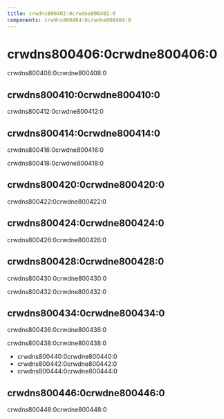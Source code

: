 ```yaml
---
title: crwdns800402:0crwdne800402:0
components: crwdns800404:0crwdne800404:0
---
```

# crwdns800406:0crwdne800406:0

<p class="description">crwdns800408:0crwdne800408:0</p>

## crwdns800410:0crwdne800410:0

crwdns800412:0crwdne800412:0

## crwdns800414:0crwdne800414:0

crwdns800416:0crwdne800416:0

crwdns800418:0crwdne800418:0

## crwdns800420:0crwdne800420:0

crwdns800422:0crwdne800422:0

## crwdns800424:0crwdne800424:0

crwdns800426:0crwdne800426:0

## crwdns800428:0crwdne800428:0

crwdns800430:0crwdne800430:0

crwdns800432:0crwdne800432:0

## crwdns800434:0crwdne800434:0

crwdns800436:0crwdne800436:0

crwdns800438:0crwdne800438:0

- crwdns800440:0crwdne800440:0
- crwdns800442:0crwdne800442:0
- crwdns800444:0crwdne800444:0

## crwdns800446:0crwdne800446:0

crwdns800448:0crwdne800448:0